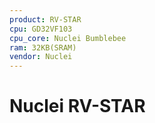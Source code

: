 ```yaml
---
product: RV-STAR
cpu: GD32VF103
cpu_core: Nuclei Bumblebee
ram: 32KB(SRAM)
vendor: Nuclei
---
```


# Nuclei RV-STAR

